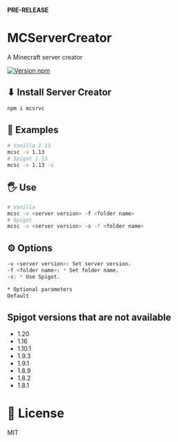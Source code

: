 **PRE-RELEASE**

# MCServerCreator
A Minecraft server creator

[![Version npm](https://img.shields.io/npm/v/mcservercreator.svg?logo=npm)](https://www.npmjs.com/package/MCServerCreator)

## ⬇ Install Server Creator

```bash
npm i mcsrvc
```

## 🧪 Examples

```bash
# Vanilla 1.13
mcsc -v 1.13
# Spigot 1.13
mcsc -v 1.13 -s
```

## 🖐 Use

```bash
# Vanilla
mcsc -v <server version> -f <folder name>
# Spigot
mcsc -v <server version> -s -f <folder name>
```

## ⚙️ Options

```bash
-v <server version>: Set server version.
-f <folder name>: * Set folder name.
-s: * Use Spigot.

* Optional parameters
Default 
```

## Spigot versions that are not available

- 1.20
- 1.16
- 1.10.1
- 1.9.3
- 1.9.1
- 1.8.9
- 1.8.2
- 1.8.1

# 🔐 License

MIT
